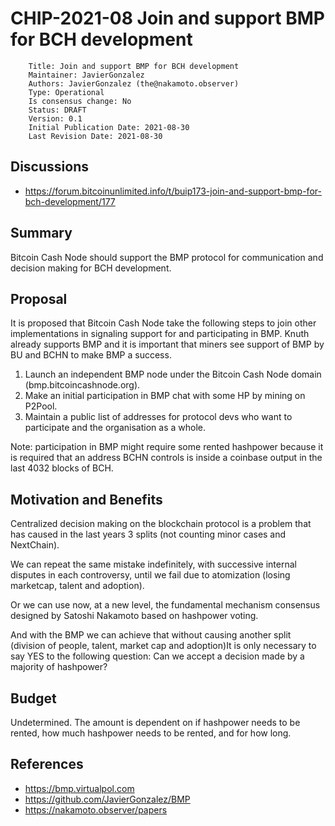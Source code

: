 # CHIP-2021-08 Join and support BMP for BCH development

        Title: Join and support BMP for BCH development
        Maintainer: JavierGonzalez
        Authors: JavierGonzalez (the@nakamoto.observer)
        Type: Operational
        Is consensus change: No
        Status: DRAFT
        Version: 0.1
        Initial Publication Date: 2021-08-30
        Last Revision Date: 2021-08-30

## Discussions

- https://forum.bitcoinunlimited.info/t/buip173-join-and-support-bmp-for-bch-development/177

## Summary

Bitcoin Cash Node should support the BMP protocol for communication and decision making for BCH development.


## Proposal

It is proposed that Bitcoin Cash Node take the following steps to join other implementations in signaling support for and participating in BMP. Knuth already supports BMP and it is important that miners see support of BMP by BU and BCHN to make BMP a success.

1. Launch an independent BMP node under the Bitcoin Cash Node domain (bmp.bitcoincashnode.org).
2. Make an initial participation in BMP chat with some HP by mining on P2Pool.
3. Maintain a public list of addresses for protocol devs who want to participate and the organisation as a whole.

Note: participation in BMP might require some rented hashpower because it is required that an address BCHN controls is inside a coinbase output in the last 4032 blocks of BCH.


## Motivation and Benefits

Centralized decision making on the blockchain protocol is a problem that has caused in the last years 3 splits (not counting minor cases and NextChain).

We can repeat the same mistake indefinitely, with successive internal disputes in each controversy, until we fail due to atomization (losing marketcap, talent and adoption).

Or we can use now, at a new level, the fundamental mechanism consensus designed by Satoshi Nakamoto based on hashpower voting.

And with the BMP we can achieve that without causing another split (division of people, talent, market cap and adoption)It is only necessary to say YES to the following question: Can we accept a decision made by a majority of hashpower?


## Budget

Undetermined. The amount is dependent on if hashpower needs to be rented, how much hashpower needs to be rented, and for how long. 


## References

- https://bmp.virtualpol.com
- https://github.com/JavierGonzalez/BMP
- https://nakamoto.observer/papers